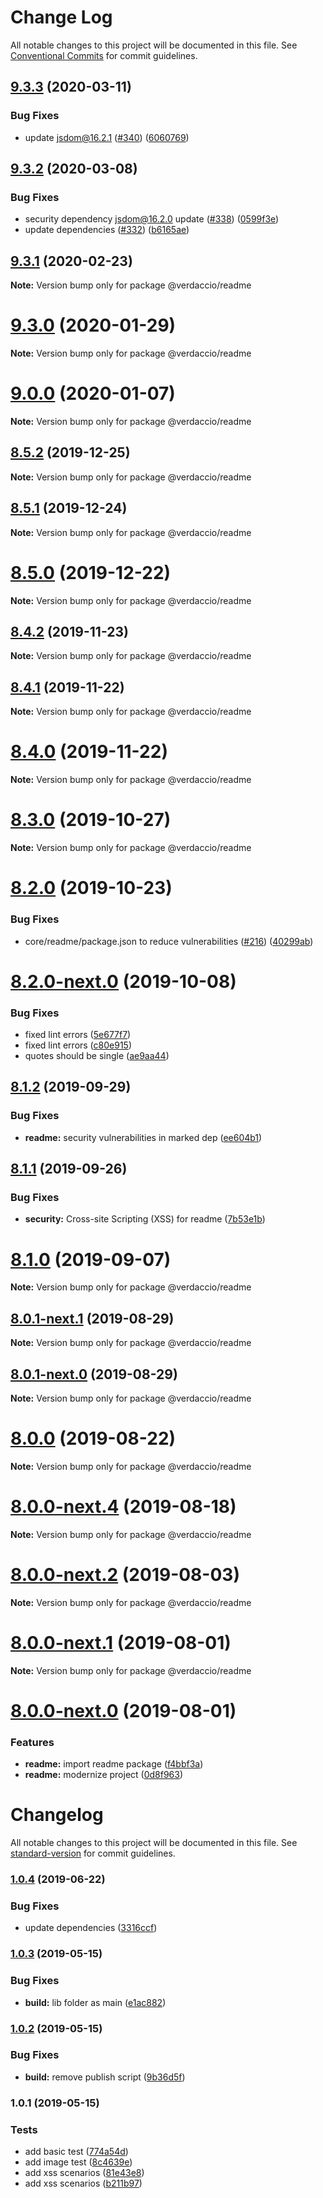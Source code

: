 # Change Log

All notable changes to this project will be documented in this file.
See [Conventional Commits](https://conventionalcommits.org) for commit guidelines.

## [9.3.3](https://github.com/verdaccio/monorepo/compare/v9.3.2...v9.3.3) (2020-03-11)


### Bug Fixes

* update jsdom@16.2.1 ([#340](https://github.com/verdaccio/monorepo/issues/340)) ([6060769](https://github.com/verdaccio/monorepo/commit/6060769d52f796337dda9f1a54f149c5fb22ca17))





## [9.3.2](https://github.com/verdaccio/monorepo/compare/v9.3.1...v9.3.2) (2020-03-08)


### Bug Fixes

* security dependency jsdom@16.2.0 update ([#338](https://github.com/verdaccio/monorepo/issues/338)) ([0599f3e](https://github.com/verdaccio/monorepo/commit/0599f3e16fd1de993494943e2e7464d10b62d6be))
* update dependencies ([#332](https://github.com/verdaccio/monorepo/issues/332)) ([b6165ae](https://github.com/verdaccio/monorepo/commit/b6165aea9b7e4012477081eae68bfa7159c58f56))





## [9.3.1](https://github.com/verdaccio/monorepo/compare/v9.3.0...v9.3.1) (2020-02-23)

**Note:** Version bump only for package @verdaccio/readme





# [9.3.0](https://github.com/verdaccio/monorepo/compare/v9.2.0...v9.3.0) (2020-01-29)

**Note:** Version bump only for package @verdaccio/readme





# [9.0.0](https://github.com/verdaccio/monorepo/compare/v8.5.3...v9.0.0) (2020-01-07)

**Note:** Version bump only for package @verdaccio/readme





## [8.5.2](https://github.com/verdaccio/monorepo/compare/v8.5.1...v8.5.2) (2019-12-25)

**Note:** Version bump only for package @verdaccio/readme





## [8.5.1](https://github.com/verdaccio/monorepo/compare/v8.5.0...v8.5.1) (2019-12-24)

**Note:** Version bump only for package @verdaccio/readme





# [8.5.0](https://github.com/verdaccio/monorepo/compare/v8.4.2...v8.5.0) (2019-12-22)

**Note:** Version bump only for package @verdaccio/readme





## [8.4.2](https://github.com/verdaccio/monorepo/compare/v8.4.1...v8.4.2) (2019-11-23)

**Note:** Version bump only for package @verdaccio/readme





## [8.4.1](https://github.com/verdaccio/monorepo/compare/v8.4.0...v8.4.1) (2019-11-22)

**Note:** Version bump only for package @verdaccio/readme





# [8.4.0](https://github.com/verdaccio/monorepo/compare/v8.3.0...v8.4.0) (2019-11-22)

**Note:** Version bump only for package @verdaccio/readme





# [8.3.0](https://github.com/verdaccio/monorepo/compare/v8.2.0...v8.3.0) (2019-10-27)

**Note:** Version bump only for package @verdaccio/readme





# [8.2.0](https://github.com/verdaccio/monorepo/compare/v8.2.0-next.0...v8.2.0) (2019-10-23)


### Bug Fixes

* core/readme/package.json to reduce vulnerabilities ([#216](https://github.com/verdaccio/monorepo/issues/216)) ([40299ab](https://github.com/verdaccio/monorepo/commit/40299ab))





# [8.2.0-next.0](https://github.com/verdaccio/monorepo/compare/v8.1.4...v8.2.0-next.0) (2019-10-08)


### Bug Fixes

* fixed lint errors ([5e677f7](https://github.com/verdaccio/monorepo/commit/5e677f7))
* fixed lint errors ([c80e915](https://github.com/verdaccio/monorepo/commit/c80e915))
* quotes should be single ([ae9aa44](https://github.com/verdaccio/monorepo/commit/ae9aa44))





## [8.1.2](https://github.com/verdaccio/monorepo/compare/v8.1.1...v8.1.2) (2019-09-29)


### Bug Fixes

* **readme:** security vulnerabilities in marked dep ([ee604b1](https://github.com/verdaccio/monorepo/commit/ee604b1))





## [8.1.1](https://github.com/verdaccio/monorepo/compare/v8.1.0...v8.1.1) (2019-09-26)


### Bug Fixes

* **security:** Cross-site Scripting (XSS) for readme ([7b53e1b](https://github.com/verdaccio/monorepo/commit/7b53e1b))





# [8.1.0](https://github.com/verdaccio/monorepo/compare/v8.0.1-next.1...v8.1.0) (2019-09-07)

**Note:** Version bump only for package @verdaccio/readme





## [8.0.1-next.1](https://github.com/verdaccio/monorepo/compare/v8.0.1-next.0...v8.0.1-next.1) (2019-08-29)

**Note:** Version bump only for package @verdaccio/readme





## [8.0.1-next.0](https://github.com/verdaccio/monorepo/compare/v8.0.0...v8.0.1-next.0) (2019-08-29)

**Note:** Version bump only for package @verdaccio/readme





# [8.0.0](https://github.com/verdaccio/monorepo/compare/v8.0.0-next.4...v8.0.0) (2019-08-22)

**Note:** Version bump only for package @verdaccio/readme





# [8.0.0-next.4](https://github.com/verdaccio/monorepo/compare/v8.0.0-next.3...v8.0.0-next.4) (2019-08-18)

**Note:** Version bump only for package @verdaccio/readme





# [8.0.0-next.2](https://github.com/verdaccio/monorepo/compare/v8.0.0-next.1...v8.0.0-next.2) (2019-08-03)

**Note:** Version bump only for package @verdaccio/readme





# [8.0.0-next.1](https://github.com/verdaccio/monorepo/compare/v8.0.0-next.0...v8.0.0-next.1) (2019-08-01)

**Note:** Version bump only for package @verdaccio/readme





# [8.0.0-next.0](https://github.com/verdaccio/monorepo/compare/v2.0.0...v8.0.0-next.0) (2019-08-01)


### Features

* **readme:** import readme package ([f4bbf3a](https://github.com/verdaccio/monorepo/commit/f4bbf3a))
* **readme:** modernize project ([0d8f963](https://github.com/verdaccio/monorepo/commit/0d8f963))





# Changelog

All notable changes to this project will be documented in this file. See [standard-version](https://github.com/conventional-changelog/standard-version) for commit guidelines.

### [1.0.4](https://github.com/verdaccio/readme/compare/v1.0.3...v1.0.4) (2019-06-22)


### Bug Fixes

* update dependencies ([3316ccf](https://github.com/verdaccio/readme/commit/3316ccf))



### [1.0.3](https://github.com/verdaccio/readme/compare/v1.0.2...v1.0.3) (2019-05-15)


### Bug Fixes

* **build:** lib folder as main ([e1ac882](https://github.com/verdaccio/readme/commit/e1ac882))



### [1.0.2](https://github.com/verdaccio/readme/compare/v1.0.1...v1.0.2) (2019-05-15)


### Bug Fixes

* **build:** remove publish script ([9b36d5f](https://github.com/verdaccio/readme/commit/9b36d5f))



### 1.0.1 (2019-05-15)


### Tests

* add  basic test ([774a54d](https://github.com/verdaccio/readme/commit/774a54d))
* add image test ([8c4639e](https://github.com/verdaccio/readme/commit/8c4639e))
* add xss scenarios ([81e43e8](https://github.com/verdaccio/readme/commit/81e43e8))
* add xss scenarios ([b211b97](https://github.com/verdaccio/readme/commit/b211b97))
